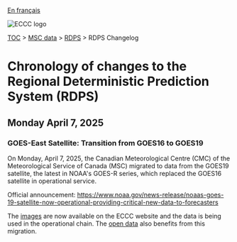 [En français](changelog_rdps_fr.md)

![ECCC logo](../../img_eccc-logo.png)

[TOC](../../readme_en.md) > [MSC data](../readme_en.md) > [RDPS](readme_rdps_en.md) > RDPS Changelog

# Chronology of changes to the Regional Deterministic Prediction System (RDPS)

## Monday April 7, 2025

### GOES-East Satellite: Transition from GOES16 to GOES19

On Monday, April 7, 2025, the Canadian Meteorological Centre (CMC) of the Meteorological Service of Canada (MSC) migrated to data from the GOES19 satellite, the latest in NOAA's GOES-R series, which replaced the GOES16 satellite in operational service.

Official announcement: https://www.noaa.gov/news-release/noaas-goes-19-satellite-now-operational-providing-critical-new-data-to-forecasters

The [images](https://meteo.gc.ca/satellite/index_e.html) are now available on the ECCC website and the data is being used in the operational chain. The [open data](https://eccc-msc.github.io/open-data/msc-data/obs_satellite/readme_satellite_en/) also benefits from this migration. 
